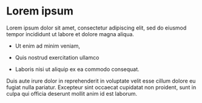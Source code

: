 # Lorem ipsum  

Lorem ipsum dolor sit amet, consectetur adipiscing elit, sed do eiusmod tempor incididunt ut labore et dolore magna aliqua. 

- Ut enim ad minim veniam, 

- Quis nostrud exercitation ullamco 

- Laboris nisi ut aliquip ex ea commodo consequat. 
 
Duis aute irure dolor in reprehenderit in voluptate velit esse cillum dolore eu fugiat nulla pariatur. Excepteur sint occaecat cupidatat non proident, sunt in culpa qui officia deserunt mollit anim id est laborum.
